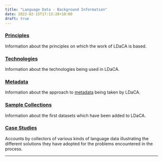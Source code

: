 ```yaml
---
title: "Language Data - Background Information"
date: 2022-02-15T17:13:28+10:00
draft: true
--- 
```

### [Principles](/background/principles/)
Information about the principles on which the work of LDaCA is based.

### [Technologies](/background/technologies/)
Information about the technologies being used in LDaCA.

### [Metadata](/background/metadata/)
Information about the approach to 
[metadata](https://en.wikipedia.org/wiki/Metadata) being taken by LDaCA.

### [Sample Collections](/background/sample-collections/)
Information about the first datasets which have been added to LDaCA.

### [Case Studies](/background/case-studies/)
Accounts by collectors of various kinds of language data illustrating the 
different solutions they have adopted for the problems encountered in the 
process.

---

